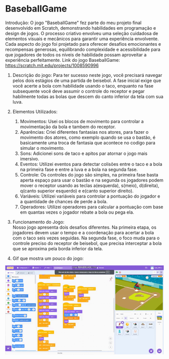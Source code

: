# BaseballGame
Introdução:
  O jogo "BaseballGame" fez parte do meu projeto final desenvolvido em Scratch, demonstrando habilidades em programação e design de jogos. O processo criativo envolveu uma seleção cuidadosa de elementos visuais e mecânicos para garantir uma experiência envolvente. Cada aspecto do jogo foi projetado para oferecer desafios emocionantes e recompensas generosas, equilibrando complexidade e acessibilidade para que jogadores de todos os níveis de habilidade possam aproveitar a experiência perfeitamente.
  Link do jogo BaseballGame: https://scratch.mit.edu/projects/1008590996  


1. Descrição do jogo:
  Para ter sucesso neste jogo, você precisará navegar pelos dois estágios de uma partida de beisebol. A fase inicial exige que você acerte a bola com habilidade usando o taco, enquanto na fase subsequente você deve assumir o controle do receptor e pegar habilmente todas as bolas que descem do canto inferior da tela com sua luva.

2. Elementos Utilizados:

    1. Movimentos: Usei os blocos de movimento para controlar a movimentação da bola e tambem do receptor. <br>
    2. Aparências: Criei diferentes fantasias nos atores, para fazer o movimento dos atores, como exemplo quando se usa o bastão, é basicamente uma troca de fantasia que acontece no codigo para simular o movimento. <br>
    3. Sons: Adicionei sons de taco e apitos par atornar o jogo mais imersivo. <br>
    4. Eventos: Utilizei eventos para detectar colisões entre o taco e a bola na primeira fase e entre a luva e a bola na segunda fase. <br>
    5. Controle: Os controles do jogo são simples, na primeira fase basta aperta espaço para usar o bastão e na segunda os jogadores podem mover o receptor usando as teclas a(esquerda), s(meio), d(direita), q(canto 
    superior esquerdo) e e(canto superior direito).<br>
    6. Variáveis: Utilizei variáveis para controlar a pontuação do jogador e a quantidade de chances de perde a bola.<br>
    7. Operadores: Utilizei operadores para calcular a pontuação com base em quantas vezes o jogador rebate a bola ou pega ela. 

3. Funcionamento do Jogo:  
  Nosso jogo apresenta dois desafios diferentes. Na primeira etapa, os jogadores devem usar o tempo e a coordenação para acertar a bola com o taco seis vezes seguidas. Na segunda fase, o foco muda para o controle preciso do receptor de beisebol, que precisa interceptar a bola que se aproxima pela borda inferior da tela.

4. Gif que mostra um pouco do jogo:
 <div align="center"> 
    <img src="https://github.com/cauacostaalves/Trabalho-scratch/blob/76037cadee65ca5017a08160146d603f8c357ec0/Game%20file/Gifgamebaseball.gif">
 </div>	


